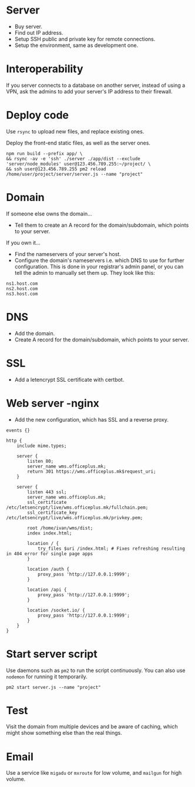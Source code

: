 # Server

-   Buy server.
-   Find out IP address.
-   Setup SSH public and private key for remote connections.
-   Setup the environment, same as development one.

# Interoperability

If you server connects to a database on another server, instead of using a VPN, ask the admins to add your server's IP address to their firewall.

# Deploy code

Use `rsync` to upload new files, and replace existing ones.

Deploy the front-end static files, as well as the server ones.

```
npm run build --prefix app/ \
&& rsync -av -e 'ssh' ./server ./app/dist --exclude 'server/node_modules' user@123.456.789.255:~/project/ \
&& ssh user@123.456.789.255 pm2 reload /home/user/project/server/server.js --name "project"
```

# Domain

If someone else owns the domain...

-   Tell them to create an A record for the domain/subdomain, which points to your server.

If you own it...

-   Find the nameservers of your server's host.
-   Configure the domain's nameservers i.e. which DNS to use for further configuration. This is done in your registrar's admin panel, or you can tell the admin to manually set them up. They look like this:

```
ns1.host.com
ns2.host.com
ns3.host.com
```

# DNS

-   Add the domain.
-   Create A record for the domain/subdomain, which points to your server.

# SSL

-   Add a letencrypt SSL certificate with certbot.

# Web server -nginx

-   Add the new configuration, which has SSL and a reverse proxy.

```nginx
events {}

http {
    include mime.types;

    server {
        listen 80;
        server_name wms.officeplus.mk;
        return 301 https://wms.officeplus.mk$request_uri;
    }

    server {
        listen 443 ssl;
        server_name wms.officeplus.mk;
        ssl_certificate /etc/letsencrypt/live/wms.officeplus.mk/fullchain.pem;
        ssl_certificate_key /etc/letsencrypt/live/wms.officeplus.mk/privkey.pem;

        root /home/ivan/wms/dist;
        index index.html;

        location / {
            try_files $uri /index.html; # Fixes refreshing resulting in 404 error for single page apps
        }

        location /auth {
            proxy_pass 'http://127.0.0.1:9999';
        }

        location /api {
            proxy_pass 'http://127.0.0.1:9999';
        }

        location /socket.io/ {
            proxy_pass 'http://127.0.0.1:9999';
        }
    }
}
```

# Start server script

Use daemons such as `pm2` to run the script continuously. You can also use `nodemon` for running it temporarily.

```
pm2 start server.js --name "project"
```

# Test

Visit the domain from multiple devices and be aware of caching, which might show something else than the real things.

# Email

Use a service like `migadu` or `mxroute` for low volume, and `mailgun` for high volume.
